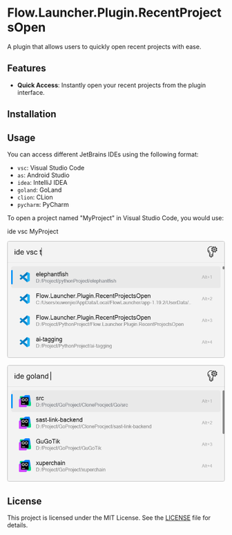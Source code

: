 # Flow.Launcher.Plugin.RecentProjectsOpen

A plugin that allows users to quickly open recent projects with ease.

## Features

- **Quick Access**: Instantly open your recent projects from the plugin interface.

## Installation

## Usage

You can access different JetBrains IDEs using the following format:

- `vsc`: Visual Studio Code
- `as`: Android Studio
- `idea`: IntelliJ IDEA
- `goland`: GoLand
- `clion`: CLion
- `pycharm`: PyCharm

To open a project named "MyProject" in Visual Studio Code, you would use:

ide vsc MyProject

![1727341595414](image/README/1727341595414.png)

![1727341641240](image/README/1727341641240.png)

## License

This project is licensed under the MIT License. See the [LICENSE](LICENSE) file for details.
